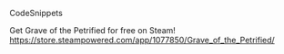 CodeSnippets

Get Grave of the Petrified for free on Steam!
https://store.steampowered.com/app/1077850/Grave_of_the_Petrified/
